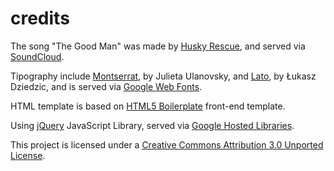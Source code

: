 # credits
The song "The Good Man" was made by [Husky Rescue](http://www.husky-rescue.com/), and served via [SoundCloud](http://soundcloud.com/husky-rescue/11-the-good-man).

Tipography include [Montserrat](http://www.google.com/webfonts/specimen/Montserrat), by Julieta Ulanovsky, and [Lato](http://www.google.com/webfonts/specimen/Lato), by Łukasz Dziedzic, and is served via [Google Web Fonts](http://google.com/webfonts).

HTML template is based on [HTML5 Boilerplate](http://html5boilerplate.com/) front-end template.

Using [jQuery](http://jquery.com/) JavaScript Library, served via [Google Hosted Libraries](https://developers.google.com/speed/libraries/).

This project is licensed under a [Creative Commons Attribution 3.0 Unported License](http://creativecommons.org/licenses/by/3.0/).